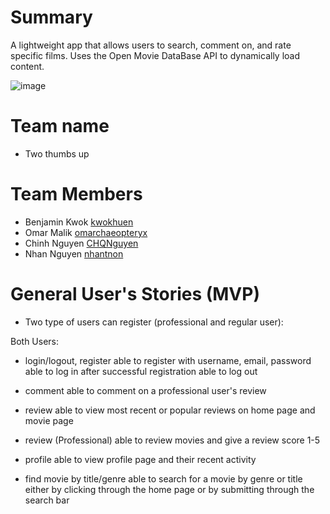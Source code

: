 # Summary
A lightweight app that allows users to search, comment on, and rate specific films. Uses the Open Movie DataBase API to dynamically load content.

![image](https://docs.google.com/drawings/d/1TjxEtWYBTV_sBJqQb1iyhcixLKQEYmITDmENwHpk4Nk/pub?w=759&amp;h=604)

# Team name
* Two thumbs up

# Team Members
* Benjamin Kwok [kwokhuen](https://github.com/kwokhuen)
* Omar Malik [omarchaeopteryx](https://github.com/omarchaeopteryx)
* Chinh Nguyen [CHQNguyen](https://github.com/CHQNguyen)
* Nhan Nguyen [nhantnon](https://github.com/nhantnon)

# General User's Stories (MVP)
* Two type of users can register (professional and regular user):


Both Users:
* login/logout, register
able to register with username, email, password
able to log in after successful registration
able to log out

* comment
able to comment on a professional user's review

* review
able to view most recent or popular reviews on home page and movie page

* review (Professional)
able to review movies and give a review score 1-5

* profile
able to view profile page and their recent activity

* find movie by title/genre
able to search for a movie by genre or title either by clicking through the home page or by submitting through the search bar
